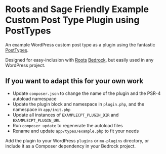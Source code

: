 # Roots and Sage Friendly Example Custom Post Type Plugin using PostTypes
An example WordPress custom post type as a plugin using the fantastic [PostTypes](https://github.com/jjgrainger/PostTypes).

Designed for easy-inclusion with [Roots](https://roots.io) [Bedrock](https://roots.io/bedrock/), but easily used in any WordPress project.

## If you want to adapt this for your own work
* Update `composer.json` to change the name of the plugin and the PSR-4 autoload namespace
* Update the plugin block and namespace in `plugin.php`, and the namespace in `app/init.php`
* Update all instances of `EXAMPLECPT_PLUGIN_DIR` and `EXAMPLECPT_PLUGIN_URL`
* Run `composer update` to regenerate the autoload files
* Rename and update `app/types/example.php` to fit your needs

Add the plugin to your WordPress `plugins` or `mu-plugins` directory, or include it as a Composer dependency in your Bedrock project.
